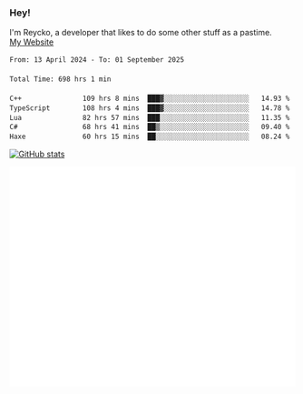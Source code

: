 ### Hey!
I'm Reycko, a developer that likes to do some other stuff as a pastime.  
[My Website](https://reycko.root.sx)

<!--START_SECTION:wakasection-->

```txt
From: 13 April 2024 - To: 01 September 2025

Total Time: 698 hrs 1 min

C++               109 hrs 8 mins  ███▓░░░░░░░░░░░░░░░░░░░░░   14.93 %
TypeScript        108 hrs 4 mins  ███▓░░░░░░░░░░░░░░░░░░░░░   14.78 %
Lua               82 hrs 57 mins  ███░░░░░░░░░░░░░░░░░░░░░░   11.35 %
C#                68 hrs 41 mins  ██▒░░░░░░░░░░░░░░░░░░░░░░   09.40 %
Haxe              60 hrs 15 mins  ██░░░░░░░░░░░░░░░░░░░░░░░   08.24 %
```

<!--END_SECTION:wakasection-->

[![GitHub stats](https://github-readme-stats.vercel.app/api?username=Reycko&show_icons=true&theme=dark&hide_title=true&count_private=true)](https://github.com/anuraghazra/github-readme-stats)

![Metrics](/github-metrics.svg)
